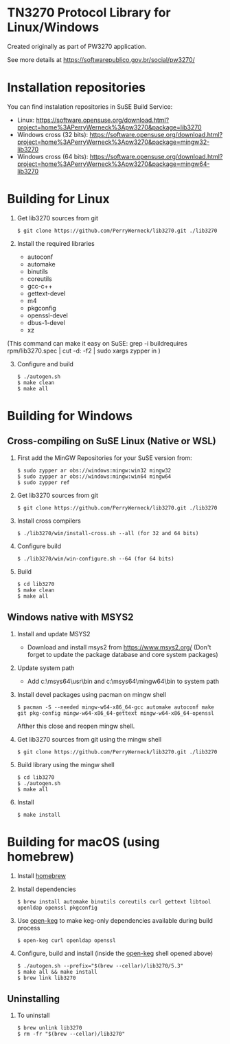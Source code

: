 TN3270 Protocol Library for Linux/Windows
=========================================

Created originally as part of PW3270 application.

See more details at https://softwarepublico.gov.br/social/pw3270/

Installation repositories
=========================

 You can find instalation repositories in SuSE Build Service:

 * Linux: https://software.opensuse.org/download.html?project=home%3APerryWerneck%3Apw3270&package=lib3270
 * Windows cross (32 bits): https://software.opensuse.org/download.html?project=home%3APerryWerneck%3Apw3270&package=mingw32-lib3270
 * Windows cross (64 bits): https://software.opensuse.org/download.html?project=home%3APerryWerneck%3Apw3270&package=mingw64-lib3270

Building for Linux
==================

1. Get lib3270 sources from git

	```shell
	$ git clone https://github.com/PerryWerneck/lib3270.git ./lib3270
	```

2. Install the required libraries

	* autoconf
	* automake
	* binutils
	* coreutils
	* gcc-c++
	* gettext-devel
	* m4
	* pkgconfig
	* openssl-devel
	* dbus-1-devel
	* xz

(This command can make it easy on SuSE: grep -i buildrequires rpm/lib3270.spec | cut -d: -f2 | sudo xargs zypper in )

3. Configure and build

	```shell
	$ ./autogen.sh
	$ make clean
	$ make all
	```

Building for Windows
====================

Cross-compiling on SuSE Linux (Native or WSL)
---------------------------------------------

1. First add the MinGW Repositories for your SuSE version from:

	```shell
	$ sudo zypper ar obs://windows:mingw:win32 mingw32
	$ sudo zypper ar obs://windows:mingw:win64 mingw64
	$ sudo zypper ref
	```

2. Get lib3270 sources from git

	```shell
	$ git clone https://github.com/PerryWerneck/lib3270.git ./lib3270
	```

3. Install cross compilers

	```shell
	$ ./lib3270/win/install-cross.sh --all (for 32 and 64 bits)
	```

3. Configure build

	```shell
	$ ./lib3270/win/win-configure.sh --64 (for 64 bits)
	```

4. Build

	```shell
	$ cd lib3270
	$ make clean
	$ make all
	```

Windows native with MSYS2
-------------------------

1. Install and update MSYS2 

	* Download and install msys2 from https://www.msys2.org/ (Don't forget to update the package database and core system packages)

2. Update system path

	* Add c:\msys64\usr\bin and c:\msys64\mingw64\bin to system path

3. Install devel packages using pacman on mingw shell

	```shell
	$ pacman -S --needed mingw-w64-x86_64-gcc automake autoconf make git pkg-config mingw-w64-x86_64-gettext mingw-w64-x86_64-openssl
	```
	Afther this close and reopen mingw shell.

4. Get lib3270 sources from git using the mingw shell

	```shell
	$ git clone https://github.com/PerryWerneck/lib3270.git ./lib3270
	```

5. Build library using the mingw shell

	```shell
	$ cd lib3270
	$ ./autogen.sh
	$ make all
	```

6. Install

	```shell
	$ make install
	```

Building for macOS (using homebrew)
===================================

1. Install [homebrew](https://brew.sh/)

2. Install dependencies

	```shell
	$ brew install automake binutils coreutils curl gettext libtool openldap openssl pkgconfig
	```

3. Use [open-keg](https://gist.github.com/andrebreves/5f36e78575e20162ed0a62bd27c4bcea) to make keg-only dependencies available during build process

	```shell
	$ open-keg curl openldap openssl
	```

4. Configure, build and install (inside the [open-keg](https://gist.github.com/andrebreves/5f36e78575e20162ed0a62bd27c4bcea) shell opened above)

	```shell
	$ ./autogen.sh --prefix="$(brew --cellar)/lib3270/5.3"
	$ make all && make install
	$ brew link lib3270
	```

Uninstalling
------------

1. To uninstall

	```shell
	$ brew unlink lib3270
	$ rm -fr "$(brew --cellar)/lib3270"
	```
